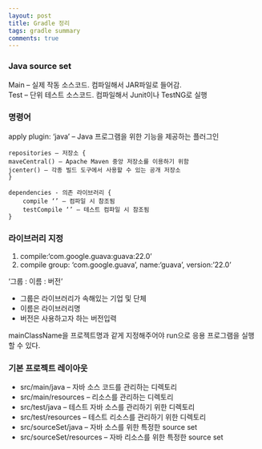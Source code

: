 ```yaml
---
layout: post
title: Gradle 정리
tags: gradle summary
comments: true
---
```

### Java source set

Main – 실제 작동 소스코드. 컴파일해서 JAR파일로 들어감.  
Test – 단위 테스트 소스코드. 컴파일해서 Junit이나 TestNG로 실행

### 명령어

apply plugin: ‘java’ – Java 프로그램을 위한 기능을 제공하는 플러그인

```
repositories – 저장소 {
maveCentral() – Apache Maven 중앙 저장소를 이용하기 위함
jcenter() – 각종 빌드 도구에서 사용할 수 있는 공개 저장소
}

dependencies - 의존 라이브러리 {
	compile ‘’ – 컴파일 시 참조됨
	testCompile ‘’ – 테스트 컴파일 시 참조됨
}
```

### 라이브러리 지정  

1. compile:‘com.google.guava:guava:22.0’  
2. compile group: ‘com.google.guava’, name:‘guava’, version:’22.0’  

‘그룹 : 이름 : 버전’  

* 그룹은 라이브러리가 속해있는 기업 및 단체  
* 이름은 라이브러리명  
* 버전은 사용하고자 하는 버전입력  

mainClassName을 프로젝트명과 같게 지정해주어야 run으로 응용 프로그램을 실행 할 수 있다.

### 기본 프로젝트 레이아웃  

* src/main/java – 자바 소스 코드를 관리하는 디렉토리
* src/main/resources – 리소스를 관리하는 디렉토리
* src/test/java – 테스트 자바 소스를 관리하기 위한 디렉토리
* src/test/resources – 테스트 리소스를 관리하기 위한 디렉토리
* src/sourceSet/java – 자바 소스를 위한 특정한 source set
* src/sourceSet/resources – 자바 리소스를 위한 특정한 source set